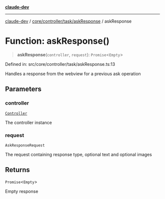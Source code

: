 [**claude-dev**](../../../../../README.md)

***

[claude-dev](../../../../../README.md) / [core/controller/task/askResponse](../README.md) / askResponse

# Function: askResponse()

> **askResponse**(`controller`, `request`): `Promise`\<`Empty`\>

Defined in: src/core/controller/task/askResponse.ts:13

Handles a response from the webview for a previous ask operation

## Parameters

### controller

[`Controller`](../../../classes/Controller.md)

The controller instance

### request

`AskResponseRequest`

The request containing response type, optional text and optional images

## Returns

`Promise`\<`Empty`\>

Empty response
